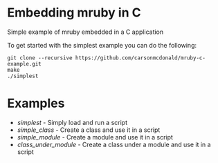 Embedding mruby in C
====================

Simple example of mruby embedded in a C application

To get started with the simplest example you can do the following:

```
git clone --recursive https://github.com/carsonmcdonald/mruby-c-example.git
make
./simplest
```

Examples
========

* *simplest* - Simply load and run a script
* *simple_class* - Create a class and use it in a script
* *simple_module* - Create a module and use it in a script
* *class_under_module* - Create a class under a module and use it in a script
